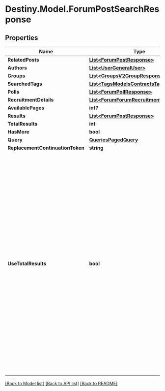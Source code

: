 # Destiny.Model.ForumPostSearchResponse

## Properties

Name | Type | Description | Notes
------------ | ------------- | ------------- | -------------
**RelatedPosts** | [**List&lt;ForumPostResponse&gt;**](ForumPostResponse.md) |  | [optional] 
**Authors** | [**List&lt;UserGeneralUser&gt;**](UserGeneralUser.md) |  | [optional] 
**Groups** | [**List&lt;GroupsV2GroupResponse&gt;**](GroupsV2GroupResponse.md) |  | [optional] 
**SearchedTags** | [**List&lt;TagsModelsContractsTagResponse&gt;**](TagsModelsContractsTagResponse.md) |  | [optional] 
**Polls** | [**List&lt;ForumPollResponse&gt;**](ForumPollResponse.md) |  | [optional] 
**RecruitmentDetails** | [**List&lt;ForumForumRecruitmentDetail&gt;**](ForumForumRecruitmentDetail.md) |  | [optional] 
**AvailablePages** | **int?** |  | [optional] 
**Results** | [**List&lt;ForumPostResponse&gt;**](ForumPostResponse.md) |  | [optional] 
**TotalResults** | **int** |  | [optional] 
**HasMore** | **bool** |  | [optional] 
**Query** | [**QueriesPagedQuery**](QueriesPagedQuery.md) |  | [optional] 
**ReplacementContinuationToken** | **string** |  | [optional] 
**UseTotalResults** | **bool** | If useTotalResults is true, then totalResults represents an accurate count.  If False, it does not, and may be estimated/only the size of the current page.  Either way, you should probably always only trust hasMore.  This is a long-held historical throwback to when we used to do paging with known total results. Those queries toasted our database, and we were left to hastily alter our endpoints and create backward- compatible shims, of which useTotalResults is one. | [optional] 

[[Back to Model list]](../README.md#documentation-for-models) [[Back to API list]](../README.md#documentation-for-api-endpoints) [[Back to README]](../README.md)

